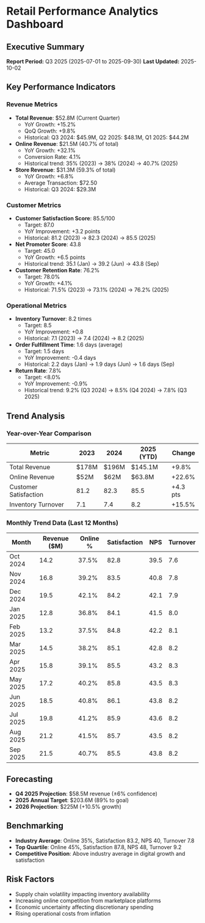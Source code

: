 # Retail Performance Analytics Dashboard

## Executive Summary
**Report Period:** Q3 2025 (2025-07-01 to 2025-09-30)
**Last Updated:** 2025-10-02

## Key Performance Indicators

### Revenue Metrics
- **Total Revenue**: $52.8M (Current Quarter)
  - YoY Growth: +15.2%
  - QoQ Growth: +9.8%
  - Historical: Q3 2024: $45.9M, Q2 2025: $48.1M, Q1 2025: $44.2M
- **Online Revenue**: $21.5M (40.7% of total)
  - YoY Growth: +32.1%
  - Conversion Rate: 4.1%
  - Historical trend: 35% (2023) → 38% (2024) → 40.7% (2025)
- **Store Revenue**: $31.3M (59.3% of total)
  - YoY Growth: +6.8%
  - Average Transaction: $72.50
  - Historical: Q3 2024: $29.3M

### Customer Metrics
- **Customer Satisfaction Score**: 85.5/100
  - Target: 87.0
  - YoY Improvement: +3.2 points
  - Historical: 81.2 (2023) → 82.3 (2024) → 85.5 (2025)
- **Net Promoter Score**: 43.8
  - Target: 45.0
  - YoY Growth: +6.5 points
  - Historical trend: 35.1 (Jan) → 39.2 (Jun) → 43.8 (Sep)
- **Customer Retention Rate**: 76.2%
  - Target: 78.0%
  - YoY Growth: +4.1%
  - Historical: 71.5% (2023) → 73.1% (2024) → 76.2% (2025)

### Operational Metrics
- **Inventory Turnover**: 8.2 times
  - Target: 8.5
  - YoY Improvement: +0.8
  - Historical: 7.1 (2023) → 7.4 (2024) → 8.2 (2025)
- **Order Fulfillment Time**: 1.6 days (average)
  - Target: 1.5 days
  - YoY Improvement: -0.4 days
  - Historical: 2.2 days (Jan) → 1.9 days (Jun) → 1.6 days (Sep)
- **Return Rate**: 7.8%
  - Target: <8.0%
  - YoY Improvement: -0.9%
  - Historical trend: 9.2% (Q3 2024) → 8.5% (Q4 2024) → 7.8% (Q3 2025)

## Trend Analysis

### Year-over-Year Comparison
| Metric | 2023 | 2024 | 2025 (YTD) | Change |
|--------|------|------|------------|--------|
| Total Revenue | $178M | $196M | $145.1M | +9.8% |
| Online Revenue | $52M | $62M | $63.8M | +22.6% |
| Customer Satisfaction | 81.2 | 82.3 | 85.5 | +4.3 pts |
| Inventory Turnover | 7.1 | 7.4 | 8.2 | +15.5% |

### Monthly Trend Data (Last 12 Months)
| Month | Revenue ($M) | Online % | Satisfaction | NPS | Turnover |
|-------|-------------|----------|--------------|-----|----------|
| Oct 2024 | 14.2 | 37.5% | 82.8 | 39.5 | 7.6 |
| Nov 2024 | 16.8 | 39.2% | 83.5 | 40.8 | 7.8 |
| Dec 2024 | 19.5 | 42.1% | 84.2 | 42.1 | 7.9 |
| Jan 2025 | 12.8 | 36.8% | 84.1 | 41.5 | 8.0 |
| Feb 2025 | 13.2 | 37.5% | 84.8 | 42.2 | 8.1 |
| Mar 2025 | 14.5 | 38.2% | 85.1 | 42.8 | 8.2 |
| Apr 2025 | 15.8 | 39.1% | 85.5 | 43.2 | 8.3 |
| May 2025 | 17.2 | 40.2% | 85.8 | 43.5 | 8.3 |
| Jun 2025 | 18.5 | 40.8% | 86.1 | 43.8 | 8.2 |
| Jul 2025 | 19.8 | 41.2% | 85.9 | 43.6 | 8.2 |
| Aug 2025 | 21.2 | 41.5% | 85.7 | 43.5 | 8.2 |
| Sep 2025 | 21.5 | 40.7% | 85.5 | 43.8 | 8.2 |

## Forecasting
- **Q4 2025 Projection**: $58.5M revenue (±6% confidence)
- **2025 Annual Target**: $203.6M (89% to goal)
- **2026 Projection**: $225M (+10.5% growth)

## Benchmarking
- **Industry Average**: Online 35%, Satisfaction 83.2, NPS 40, Turnover 7.8
- **Top Quartile**: Online 45%, Satisfaction 87.8, NPS 48, Turnover 9.2
- **Competitive Position**: Above industry average in digital growth and satisfaction

## Risk Factors
- Supply chain volatility impacting inventory availability
- Increasing online competition from marketplace platforms
- Economic uncertainty affecting discretionary spending
- Rising operational costs from inflation